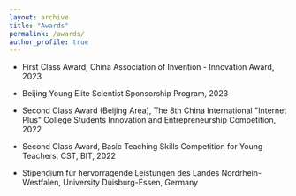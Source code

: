 ```yaml
---
layout: archive
title: "Awards"
permalink: /awards/
author_profile: true
---
```


* First Class Award, China Association of Invention - Innovation Award, 2023

* Beijing Young Elite Scientist Sponsorship Program, 2023

* Second Class Award (Beijing Area), The 8th China International "Internet Plus" College Students Innovation and Entrepreneurship Competition, 2022 

* Second Class Award, Basic Teaching Skills Competition for Young Teachers, CST, BIT, 2022 

* Stipendium für hervorragende Leistungen des Landes Nordrhein-Westfalen, University Duisburg-Essen, Germany